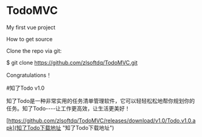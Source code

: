 # TodoMVC

My first vue project

How to get source

Clone the repo via git:

$ git clone https://github.com/zlsoftdq/TodoMVC.git

Congratulations！

#知了Todo v1.0

知了Todo是一种非常实用的任务清单管理软件，它可以轻轻松松地帮你规划你的任务。知了Todo----让工作更高效，让生活更美好！

[https://github.com/zlsoftdq/TodoMVC/releases/download/v1.0/Todo.v1.0.apk](知了Todo下载地址 "知了Todo下载地址")

